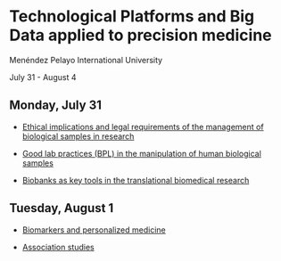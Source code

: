 # Technological Platforms and Big Data applied to precision medicine

Menéndez Pelayo International University

July 31 - August 4


## Monday, July 31

- [Ethical implications and legal requirements of the management of biological samples in research](01_ethical_implications.md)

- [Good lab practices (BPL) in the manipulation of human biological samples](02_good_lab_practices.md)

- [Biobanks as key tools in the translational biomedical research](03_translational_biobanks.md)

## Tuesday, August 1

- [Biomarkers and personalized medicine](04_biomarkers.md)

- [Association studies](05_association_studies.md)
